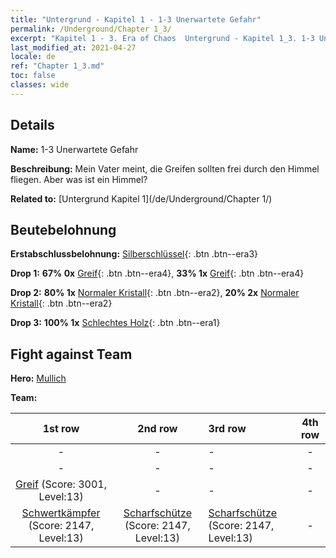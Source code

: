 ```yaml
---
title: "Untergrund - Kapitel 1 - 1-3 Unerwartete Gefahr"
permalink: /Underground/Chapter 1_3/
excerpt: "Kapitel 1 - 3. Era of Chaos  Untergrund - Kapitel 1_3. 1-3 Unerwartete Gefahr"
last_modified_at: 2021-04-27
locale: de
ref: "Chapter 1_3.md"
toc: false
classes: wide
---
```


## Details

 **Name:** 1-3 Unerwartete Gefahr

 **Beschreibung:** Mein Vater meint, die Greifen sollten frei durch den Himmel fliegen. Aber was ist ein Himmel?

 **Related to:** [Untergrund Kapitel 1](/de/Underground/Chapter 1/)

## Beutebelohnung

 **Erstabschlussbelohnung:** [Silberschlüssel](/ItemsDE/con_693/){: .btn .btn--era3}

 **Drop 1:** **67% 0x** [Greif](/ItemsDE/unt_192/){: .btn .btn--era4}, **33% 1x** [Greif](/ItemsDE/unt_192/){: .btn .btn--era4}

 **Drop 2:** **80% 1x** [Normaler Kristall](/ItemsDE/mat_11/){: .btn .btn--era2}, **20% 2x** [Normaler Kristall](/ItemsDE/mat_11/){: .btn .btn--era2}

 **Drop 3:** **100% 1x** [Schlechtes Holz](/ItemsDE/mat_1/){: .btn .btn--era1}


## Fight against Team
 **Hero:** [Mullich](/de/heroes/Mullich/)

 **Team:**


  | 1st row | 2nd row | 3rd row | 4th row |
  |:----:|:----:|:----|:----:|
  | - | - | - | - |
  | - | - | - | - |
  | [Greif](/de/units/Griffin/) (Score: 3001, Level:13)  | - | - | - |
  | [Schwertkämpfer](/de/units/Swordsman/) (Score: 2147, Level:13)  | [Scharfschütze](/de/units/Marksman/) (Score: 2147, Level:13)  | [Scharfschütze](/de/units/Marksman/) (Score: 2147, Level:13)  | - |



